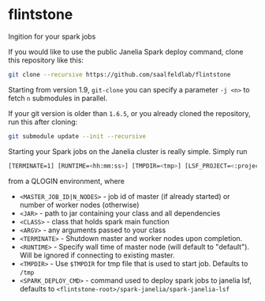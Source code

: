 # flintstone
Ingition for your spark jobs

If you would like to use the public Janelia Spark deploy command, clone this repository like this:
```bash
git clone --recursive https://github.com/saalfeldlab/flintstone
```
Starting from version 1.9, `git-clone` you can specify a parameter `-j <n>` to fetch `n` submodules in parallel.

If your git version is older than `1.6.5`, or you already cloned the repository, run this after cloning:
```bash
git submodule update --init --recursive
```

Starting your Spark jobs on the Janelia cluster is really simple. Simply run
```bash
[TERMINATE=1] [RUNTIME=<hh:mm:ss>] [TMPDIR=<tmp>] [LSF_PROJECT=<:project>] <flintstone-root>/flintstone.sh <MASTER_JOB_ID|N_NODES> <JAR> <CLASS> <ARGV>
```
from a QLOGIN environment, where
 - `<MASTER_JOB_ID|N_NODES>` - job id of master (if already started) or number of worker nodes (otherwise)
 - `<JAR>` - path to jar containing your class and all dependencies
 - `<CLASS>` - class that holds spark main function
 - `<ARGV>` - any arguments passed to your class
 - `<TERMINATE>` - Shutdown master and worker nodes upon completion.
 - `<RUNTIME>` - Specify wall time of master node (will default to "default"). Will be ignored if connecting to existing master.
 - `<TMPDIR>` - Use `$TMPDIR` for tmp file that is used to start job. Defaults to `/tmp`
 - `<SPARK_DEPLOY_CMD>` - command used to deploy spark jobs to janelia lsf, defaults to `<flintstone-root>/spark-janelia/spark-janelia-lsf`

